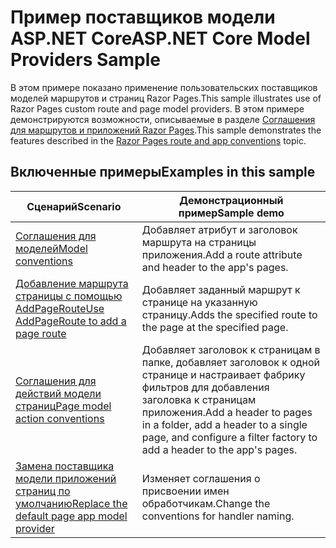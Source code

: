 # <a name="aspnet-core-model-providers-sample"></a><span data-ttu-id="aba21-101">Пример поставщиков модели ASP.NET Core</span><span class="sxs-lookup"><span data-stu-id="aba21-101">ASP.NET Core Model Providers Sample</span></span>

<span data-ttu-id="aba21-102">В этом примере показано применение пользовательских поставщиков моделей маршрутов и страниц Razor Pages.</span><span class="sxs-lookup"><span data-stu-id="aba21-102">This sample illustrates use of Razor Pages custom route and page model providers.</span></span> <span data-ttu-id="aba21-103">В этом примере демонстрируются возможности, описываемые в разделе [Соглашения для маршрутов и приложений Razor Pages](https://docs.microsoft.com/aspnet/core/razor-pages/razor-pages-convention-features).</span><span class="sxs-lookup"><span data-stu-id="aba21-103">This sample demonstrates the features described in the [Razor Pages route and app conventions](https://docs.microsoft.com/aspnet/core/razor-pages/razor-pages-convention-features) topic.</span></span>

## <a name="examples-in-this-sample"></a><span data-ttu-id="aba21-104">Включенные примеры</span><span class="sxs-lookup"><span data-stu-id="aba21-104">Examples in this sample</span></span>

| <span data-ttu-id="aba21-105">Сценарий</span><span class="sxs-lookup"><span data-stu-id="aba21-105">Scenario</span></span> | <span data-ttu-id="aba21-106">Демонстрационный пример</span><span class="sxs-lookup"><span data-stu-id="aba21-106">Sample demo</span></span> |
| -------- | ----------- |
| [<span data-ttu-id="aba21-107">Соглашения для моделей</span><span class="sxs-lookup"><span data-stu-id="aba21-107">Model conventions</span></span>](https://docs.microsoft.com/aspnet/core/razor-pages/razor-pages-conventions#model-conventions) | <span data-ttu-id="aba21-108">Добавляет атрибут и заголовок маршрута на страницы приложения.</span><span class="sxs-lookup"><span data-stu-id="aba21-108">Add a route attribute and header to the app's pages.</span></span> |
| [<span data-ttu-id="aba21-109">Добавление маршрута страницы с помощью AddPageRoute</span><span class="sxs-lookup"><span data-stu-id="aba21-109">Use AddPageRoute to add a page route</span></span>](https://docs.microsoft.com/aspnet/core/razor-pages/razor-pages-conventions#configure-a-page-route) | <span data-ttu-id="aba21-110">Добавляет заданный маршрут к странице на указанную страницу.</span><span class="sxs-lookup"><span data-stu-id="aba21-110">Adds the specified route to the page at the specified page.</span></span> |
| [<span data-ttu-id="aba21-111">Соглашения для действий модели страниц</span><span class="sxs-lookup"><span data-stu-id="aba21-111">Page model action conventions</span></span>](https://docs.microsoft.com/aspnet/core/razor-pages/razor-pages-conventions#page-model-action-conventions) | <span data-ttu-id="aba21-112">Добавляет заголовок к страницам в папке, добавляет заголовок к одной странице и настраивает фабрику фильтров для добавления заголовка к страницам приложения.</span><span class="sxs-lookup"><span data-stu-id="aba21-112">Add a header to pages in a folder, add a header to a single page, and configure a filter factory to add a header to the app's pages.</span></span> |
| [<span data-ttu-id="aba21-113">Замена поставщика модели приложений страниц по умолчанию</span><span class="sxs-lookup"><span data-stu-id="aba21-113">Replace the default page app model provider</span></span>](https://docs.microsoft.com/aspnet/core/razor-pages/razor-pages-conventions#replace-the-default-page-app-model-provider) | <span data-ttu-id="aba21-114">Изменяет соглашения о присвоении имен обработчикам.</span><span class="sxs-lookup"><span data-stu-id="aba21-114">Change the conventions for handler naming.</span></span> |
